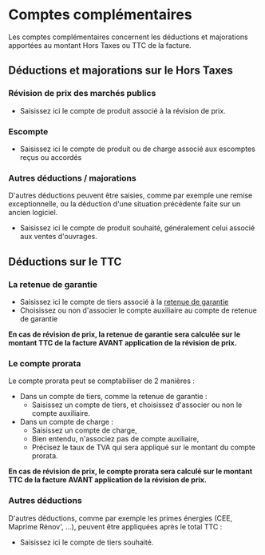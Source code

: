 # Comptes complémentaires

Les comptes complémentaires concernent les déductions et majorations apportées au montant Hors Taxes ou TTC de la facture.

## Déductions et majorations sur le Hors Taxes

### Révision de prix des marchés publics

* Saisissez ici le compte de produit associé à la révision de prix.

### Escompte

* Saisissez ici le compte de produit ou de charge  associé aux escomptes reçus ou accordés

### Autres déductions / majorations

D'autres déductions peuvent être saisies, comme par exemple une remise exceptionnelle, ou la déduction d'une situation précédente faite sur un ancien logiciel.

* Saisissez ici le compte de produit souhaité, généralement celui associé aux ventes d'ouvrages.

## Déductions sur le TTC

### La retenue de garantie

* Saisissez ici le compte de tiers associé à la [retenue de garantie](../../deductions-complementaires/retenue-de-garantie.md)
* Choisissez ou non d'associer le compte auxiliaire au compte de retenue de garantie

**En cas de révision de prix, la retenue de garantie sera calculée sur le montant TTC de la facture AVANT application de la révision de prix.**

### Le compte prorata

Le compte prorata peut se comptabiliser de 2 manières :

* Dans un compte de tiers, comme la retenue de garantie :
  * Saisissez un compte de tiers, et choisissez d'associer ou non le compte auxiliaire.
* Dans un compte de charge :
  * Saisissez un compte de charge,
  * Bien entendu, n'associez pas de compte auxiliaire,
  * Précisez le taux de TVA qui sera appliqué sur le montant du compte prorata.

**En cas de révision de prix, le compte prorata sera calculé sur le montant TTC de la facture AVANT application de la révision de prix.**

### Autres déductions

D'autres déductions, comme par exemple les primes énergies \(CEE, Maprime Rénov', ...\), peuvent être appliquées après le total TTC :

* Saisissez ici le compte de tiers souhaité.

